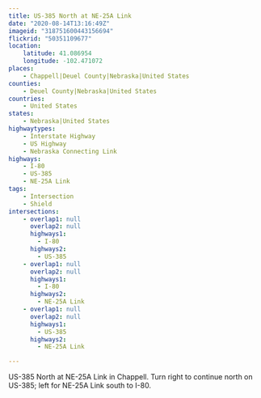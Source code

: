 ```yaml
---
title: US-385 North at NE-25A Link
date: "2020-08-14T13:16:49Z"
imageid: "318751600443156694"
flickrid: "50351109677"
location:
    latitude: 41.086954
    longitude: -102.471072
places:
    - Chappell|Deuel County|Nebraska|United States
counties:
    - Deuel County|Nebraska|United States
countries:
    - United States
states:
    - Nebraska|United States
highwaytypes:
    - Interstate Highway
    - US Highway
    - Nebraska Connecting Link
highways:
    - I-80
    - US-385
    - NE-25A Link
tags:
    - Intersection
    - Shield
intersections:
    - overlap1: null
      overlap2: null
      highways1:
        - I-80
      highways2:
        - US-385
    - overlap1: null
      overlap2: null
      highways1:
        - I-80
      highways2:
        - NE-25A Link
    - overlap1: null
      overlap2: null
      highways1:
        - US-385
      highways2:
        - NE-25A Link

---
```

US-385 North at NE-25A Link in Chappell.  Turn right to continue north on US-385; left for NE-25A Link south to I-80.